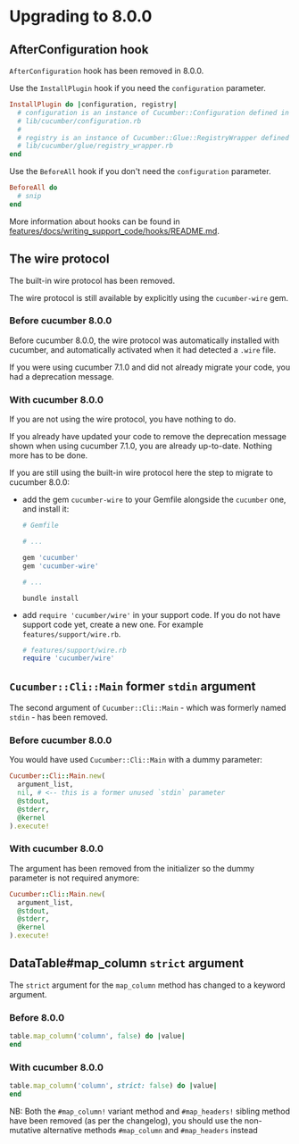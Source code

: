 # Upgrading to 8.0.0

## AfterConfiguration hook

`AfterConfiguration` hook has been removed in 8.0.0.

Use the `InstallPlugin` hook if you need the `configuration` parameter.

```ruby
InstallPlugin do |configuration, registry|
  # configuration is an instance of Cucumber::Configuration defined in
  # lib/cucumber/configuration.rb
  #
  # registry is an instance of Cucumber::Glue::RegistryWrapper defined in
  # lib/cucumber/glue/registry_wrapper.rb
end
```

Use the `BeforeAll` hook if you don't need the `configuration` parameter.

```ruby
BeforeAll do
  # snip
end
```

More information about hooks can be found in [features/docs/writing_support_code/hooks/README.md](../features/docs/writing_support_code/hooks/README.md).

## The wire protocol

The built-in wire protocol has been removed.

The wire protocol is still available by explicitly using the `cucumber-wire` gem.

### Before cucumber 8.0.0

Before cucumber 8.0.0, the wire protocol was automatically installed with cucumber,
and automatically activated when it had detected a `.wire` file.

If you were using cucumber 7.1.0 and did not already migrate your code, you had a
deprecation message.

### With cucumber 8.0.0

If you are not using the wire protocol, you have nothing to do.

If you already have updated your code to remove the deprecation message shown when
using cucumber 7.1.0, you are already up-to-date. Nothing more has to be done.

If you are still using the built-in wire protocol here the step to migrate to cucumber 8.0.0:

- add the gem `cucumber-wire` to your Gemfile alongside the `cucumber` one, and install it:
  ```ruby
  # Gemfile

  # ...

  gem 'cucumber'
  gem 'cucumber-wire'

  # ...

  ```
  ```shell
  bundle install
  ```
- add `require 'cucumber/wire'` in your support code. If you do not have support
  code yet, create a new one. For example `features/support/wire.rb`.
  ```ruby
  # features/support/wire.rb
  require 'cucumber/wire'
  ```

## `Cucumber::Cli::Main` former `stdin` argument

The second argument of `Cucumber::Cli::Main` - which was formerly named `stdin` -
has been removed.

### Before cucumber 8.0.0

You would have used `Cucumber::Cli::Main` with a dummy parameter:

```ruby
Cucumber::Cli::Main.new(
  argument_list,
  nil, # <-- this is a former unused `stdin` parameter
  @stdout,
  @stderr,
  @kernel
).execute!
```

### With cucumber 8.0.0

The argument has been removed from the initializer so the dummy parameter is not
required anymore:

```ruby
Cucumber::Cli::Main.new(
  argument_list,
  @stdout,
  @stderr,
  @kernel
).execute!
```

## DataTable#map_column `strict` argument

The `strict` argument for the `map_column` method has changed to a keyword argument.

### Before 8.0.0

```ruby
table.map_column('column', false) do |value|
end
```

### With cucumber 8.0.0

```ruby
table.map_column('column', strict: false) do |value|
end
```

NB: Both the `#map_column!` variant method and `#map_headers!` sibling method have been removed (as per
the changelog), you should use the non-mutative alternative methods `#map_column` and `#map_headers` instead
